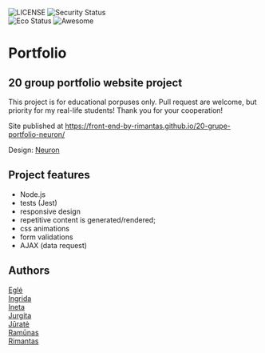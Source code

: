 ![LICENSE](https://img.shields.io/badge/license-MIT-blue.svg?style=flat-square)
![Security Status](https://img.shields.io/security-headers?label=Security&url=https%3A%2F%2Fgithub.com&style=flat-square)<br>
![Eco Status](https://img.shields.io/badge/ECO-Friendly-green.svg)
![Awesome](https://cdn.rawgit.com/sindresorhus/awesome/d7305f38d29fed78fa85652e3a63e154dd8e8829/media/badge.svg)

# Portfolio

## 20 group portfolio website project

This project is for educational porpuses only. Pull request are welcome, but priority for my real-life students! Thank you for your cooperation!

Site published at https://front-end-by-rimantas.github.io/20-grupe-portfolio-neuron/

Design: [Neuron](http://demo.auburnforest.com/html/neuron/demo/index.html)

## Project features

-   Node.js
-   tests (Jest)
-   responsive design
-   repetitive content is generated/rendered;
-   css animations
-   form validations
-   AJAX (data request)

## Authors

[Eglė](https://github.com/EgleJuske)<br>
[Ingrida](https://github.com/inpasvenskiene)<br>
[Ineta](https://github.com/InetaVei)<br>
[Jurgita](https://github.com/Jjurgita)<br>
[Jūratė](https://github.com/JurateJ)<br>
[Ramūnas](https://github.com/Ramazinas)<br>
[Rimantas](https://github.com/belauzas)<br>
